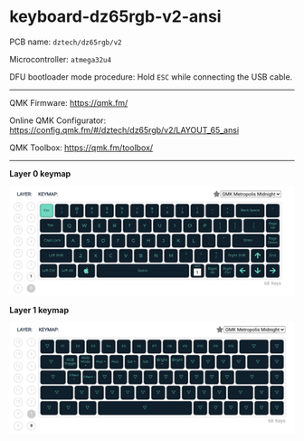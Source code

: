 # keyboard-dz65rgb-v2-ansi

PCB name: `dztech/dz65rgb/v2`

Microcontroller: `atmega32u4`

DFU bootloader mode procedure: Hold `ESC` while connecting the USB cable.

---

QMK Firmware: https://qmk.fm/

Online QMK Configurator: https://config.qmk.fm/#/dztech/dz65rgb/v2/LAYOUT_65_ansi

QMK Toolbox: https://qmk.fm/toolbox/

---

**Layer 0 keymap**

![Layer 0 keymap](images/layer-0.png)

**Layer 1 keymap**

![Layer 1 keymap](images/layer-1.png)
